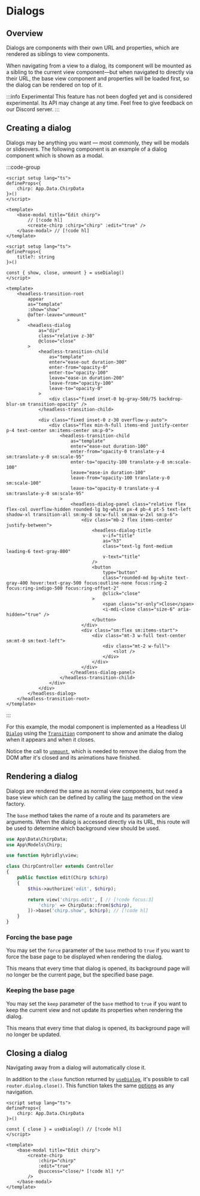 # Dialogs

## Overview

Dialogs are components with their own URL and properties, which are rendered as siblings to view components.

When navigating from a view to a dialog, its component will be mounted as a sibling to the current view component—but when navigated to directly via their URL, the base view component and properties will be loaded first, so the dialog can be rendered on top of it.

:::info Experimental
This feature has not been dogfed yet and is considered experimental. Its API may change at any time. Feel free to give feedback on our Discord server.
:::

## Creating a dialog

Dialogs may be anything you want — most commonly, they will be modals or slideovers. The following component is an example of a dialog component which is shown as a modal.

:::code-group
```vue [views/chirps/edit.vue]
<script setup lang="ts">
defineProps<{
	chirp: App.Data.ChirpData
}>()
</script>

<template>
	<base-modal title="Edit chirp">
		// [!code hl]
		<create-chirp :chirp="chirp" :edit="true" />
	</base-modal> // [!code hl]
</template>
```

```vue [components/base-modal.vue]
<script setup lang="ts">
defineProps<{
	title?: string
}>()

const { show, close, unmount } = useDialog()
</script>

<template>
	<headless-transition-root
		appear
		as="template"
		:show="show"
		@after-leave="unmount"
	>
		<headless-dialog
			as="div"
			class="relative z-30"
			@close="close"
		>
			<headless-transition-child
				as="template"
				enter="ease-out duration-300"
				enter-from="opacity-0"
				enter-to="opacity-100"
				leave="ease-in duration-200"
				leave-from="opacity-100"
				leave-to="opacity-0"
			>
				<div class="fixed inset-0 bg-gray-500/75 backdrop-blur-sm transition-opacity" />
			</headless-transition-child>

			<div class="fixed inset-0 z-30 overflow-y-auto">
				<div class="flex min-h-full items-end justify-center p-4 text-center sm:items-center sm:p-0">
					<headless-transition-child
						as="template"
						enter="ease-out duration-100"
						enter-from="opacity-0 translate-y-4 sm:translate-y-0 sm:scale-95"
						enter-to="opacity-100 translate-y-0 sm:scale-100"
						leave="ease-in duration-100"
						leave-from="opacity-100 translate-y-0 sm:scale-100"
						leave-to="opacity-0 translate-y-4 sm:translate-y-0 sm:scale-95"
					>
						<headless-dialog-panel class="relative flex flex-col overflow-hidden rounded-lg bg-white px-4 pb-4 pt-5 text-left shadow-xl transition-all sm:my-8 sm:w-full sm:max-w-2xl sm:p-6">
							<div class="mb-2 flex items-center justify-between">
								<headless-dialog-title
									v-if="title"
									as="h3"
									class="text-lg font-medium leading-6 text-gray-800"
									v-text="title"
								/>
								<button
									type="button"
									class="rounded-md bg-white text-gray-400 hover:text-gray-500 focus:outline-none focus:ring-2 focus:ring-indigo-500 focus:ring-offset-2"
									@click="close"
								>
									<span class="sr-only">Close</span>
									<i-mdi-close class="size-6" aria-hidden="true" />
								</button>
							</div>
							<div class="sm:flex sm:items-start">
								<div class="mt-3 w-full text-center sm:mt-0 sm:text-left">
									<div class="mt-2 w-full">
										<slot />
									</div>
								</div>
							</div>
						</headless-dialog-panel>
					</headless-transition-child>
				</div>
			</div>
		</headless-dialog>
	</headless-transition-root>
</template>
```
:::

For this example, the modal component is implemented as a Headless UI [`Dialog`](https://headlessui.com/v1/vue/dialog) using the [`Transition`](https://headlessui.com/v1/vue/transition) component to show and animate the dialog when it appears and when it closes.

Notice the call to [`unmount`](../api/utils/use-dialog.md#unmount), which is needed to remove the dialog from the DOM after it's closed and its animations have finished.

## Rendering a dialog

Dialogs are rendered the same as normal view components, but need a base view which can be defined by calling the [`base`](../api/laravel/hybridly.md#base) method on the view factory.

The `base` method takes the name of a route and its parameters are arguments. When the dialog is accessed directly via its URL, this route will be used to determine which background view should be used.

```php
use App\Data\ChirpData;
use App\Models\Chirp;

use function Hybridly\view;

class ChirpController extends Controller
{
    public function edit(Chirp $chirp)
    {
        $this->authorize('edit', $chirp);

        return view('chirps.edit', [ // [!code focus:3]
            'chirp' => ChirpData::from($chirp),
        ])->base('chirp.show', $chirp); // [!code hl]
    }
}
```

### Forcing the base page

You may set the `force` parameter of the `base` method to `true` if you want to force the base page to be displayed when rendering the dialog.

This means that every time that dialog is opened, its background page will no longer be the current page, but the specified base page.

### Keeping the base page

You may set the `keep` parameter of the `base` method to `true` if you want to keep the current view and not update its properties when rendering the dialog.

This means that every time that dialog is opened, its background page will no longer be updated.

## Closing a dialog

Navigating away from a dialog will automatically close it.

In addition to the `close` function returned by [`useDialog`](../api/utils/use-dialog.md), it's possible to call `router.dialog.close()`. This function takes the same [options](../api/router/options.md) as any navigation.

```vue
<script setup lang="ts">
defineProps<{
	chirp: App.Data.ChirpData
}>()

const { close } = useDialog() // [!code hl]
</script>

<template>
	<base-modal title="Edit chirp">
		<create-chirp
			:chirp="chirp"
			:edit="true"
			@success="close/* [!code hl] */"
		/>
	</base-modal>
</template>
```
